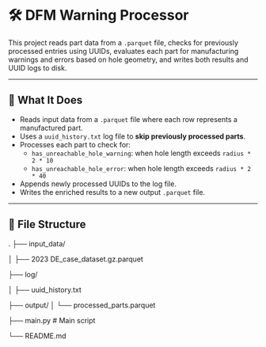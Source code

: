 # 🛠️ DFM Warning Processor

This project reads part data from a `.parquet` file, checks for previously processed entries using UUIDs, evaluates each part for manufacturing warnings and errors based on hole geometry, and writes both results and UUID logs to disk.

---

## 📌 What It Does

- Reads input data from a `.parquet` file where each row represents a manufactured part.
- Uses a `uuid_history.txt` log file to **skip previously processed parts**.
- Processes each part to check for:
  - `has_unreachable_hole_warning`: when hole length exceeds `radius * 2 * 10`
  - `has_unreachable_hole_error`: when hole length exceeds `radius * 2 * 40`
- Appends newly processed UUIDs to the log file.
- Writes the enriched results to a new output `.parquet` file.

---

## 📂 File Structure

.
├── input_data/

│ ├── 2023 DE_case_dataset.gz.parquet

├── log/

│ ├── uuid_history.txt

├── output/
│ └── processed_parts.parquet

├── main.py # Main script

└── README.md
